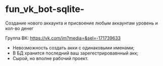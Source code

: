 # fun_vk_bot-sqlite-
Создание нового аккаунта и присвоение любым аккаунтам уровень и кол-во денег

Группа ВК: https://vk.com/im?media=&sel=-171739633

- Невозможность создать акки с одинаковыми именами;
- В БД хранится последний ваш зарегестрировавнный акк;
- Сырой, но вполне рабочий проект.
